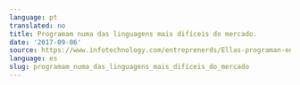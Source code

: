 ```yaml
---
language: pt
translated: no
title: Programam numa das linguagens mais difíceis do mercado.
date: '2017-09-06'
source: https://www.infotechnology.com/entreprenerds/Ellas-programan-en-uno-de-los-lenguajes-mas-duros-del-mercado-20170906-0004.html)
language: es
slug: programam_numa_das_linguagens_mais_difíceis_do_mercado
---
```




